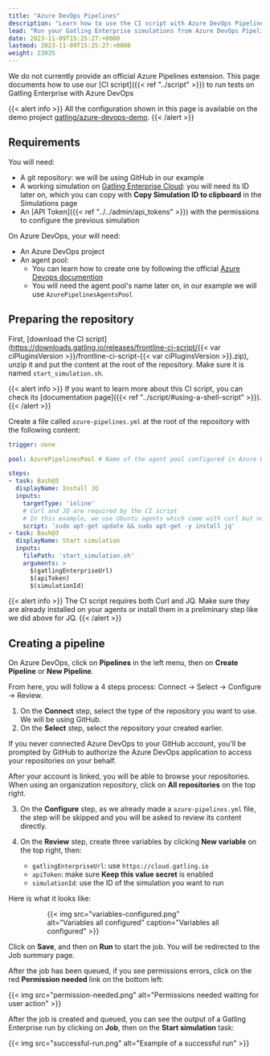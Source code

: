```yaml
---
title: "Azure DevOps Pipelines"
description: "Learn how to use the CI script with Azure DevOps Pipelines to run your simulations."
lead: "Run your Gatling Enterprise simulations from Azure DevOps Pipelines."
date: 2023-11-09T15:25:27:+0000
lastmod: 2023-11-09T15:25:27:+0000
weight: 23035
---
```


We do not currently provide an official Azure Pipelines extension.
This page documents how to use our [CI script]({{< ref "../script" >}}) to run tests on Gatling Enterprise with Azure DevOps

{{< alert info >}}
All the configuration shown in this page is available on the demo project [gatling/azure-devops-demo](https://github.com/gatling/azure-devops-demo).
{{< /alert >}}

## Requirements

You will need:

- A git repository: we will be using GitHub in our example
- A working simulation on [Gatling Enterprise Cloud](https://cloud.gatling.io): you will need its ID later on, which you can copy with **Copy Simulation ID to clipboard** in the Simulations page
- An [API Token]({{< ref "../../admin/api_tokens" >}}) with the permissions to configure the previous simulation

On Azure DevOps, your will need:

- An Azure DevOps project
- An agent pool:
  - You can learn how to create one by following the official [Azure Devops documention](https://learn.microsoft.com/en-us/azure/devops/pipelines/agents/agents)
  - You will need the agent pool's name later on, in our example we will use `AzurePipelinesAgentsPool`

## Preparing the repository

First, [download the CI script](https://downloads.gatling.io/releases/frontline-ci-script/{{< var ciPluginsVersion >}}/frontline-ci-script-{{< var ciPluginsVersion >}}.zip), unzip it and put the content at the root of the repository. Make sure it is named `start_simulation.sh`.

{{< alert info >}}
If you want to learn more about this CI script, you can check its [documentation page]({{< ref "../script/#using-a-shell-script" >}}).
{{< /alert >}}

Create a file called `azure-pipelines.yml` at the root of the repository with the following content:

```yaml
trigger: none

pool: AzurePipelinesPool # Name of the agent pool configured in Azure DevOps

steps:
- task: Bash@3
  displayName: Install JQ
  inputs:
    targetType: 'inline'
    # Curl and JQ are required by the CI script
    # In this example, we use Ubuntu agents which come with curl but not jq
    script: 'sudo apt-get update && sudo apt-get -y install jq'
- task: Bash@3
  displayName: Start simulation
  inputs:
    filePath: 'start_simulation.sh'
    arguments: >
      $(gatlingEnterpriseUrl)
      $(apiToken)
      $(simulationId)
```

{{< alert info >}}
The CI script requires both Curl and JQ.
Make sure they are already installed on your agents or install them in a preliminary step like we did above for JQ.
{{< /alert >}}

## Creating a pipeline

On Azure DevOps, click on **Pipelines** in the left menu, then on **Create Pipeline** or **New Pipeline**.

From here, you will follow a 4 steps process: Connect -> Select -> Configure -> Review.

1. On the **Connect** step, select the type of the repository you want to use. We will be using GitHub.
2. On the **Select** step, select the repository your created earlier.

If you never connected Azure DevOps to your GitHub account, you'll be prompted by GitHub to authorize the Azure DevOps application to access your repositories on your behalf.

After your account is linked, you will be able to browse your repositories. When using an organization repository, click on **All repositories** on the top right.

3. On the **Configure** step, as we already made a `azure-pipelines.yml` file, the step will be skipped and you will be asked to review its content directly.

4. On the **Review** step, create three variables by clicking **New variable** on the top right, then:

    - `gatlingEnterpriseUrl`: use `https://cloud.gatling.io`
    - `apiToken`: make sure **Keep this value secret** is enabled
    - `simulationId`: use the ID of the simulation you want to run

Here is what it looks like:

<div style="margin: 0 auto; max-width: 350px">
{{< img src="variables-configured.png" alt="Variables all configured" caption="Variables all configured" >}}
</div>

Click on **Save**, and then on **Run** to start the job. You will be redirected to the Job summary page.

After the job has been queued, if you see permissions errors, click on the red **Permission needed** link on the bottom left:

{{< img src="permission-needed.png" alt="Permissions needed waiting for user action" >}}

After the job is created and queued, you can see the output of a Gatling Enterprise run by clicking on **Job**, 
then on the **Start simulation** task:

{{< img src="successful-run.png" alt="Example of a successful run" >}}
